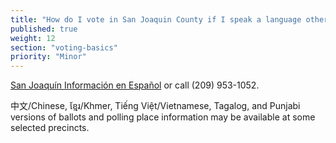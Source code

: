```yaml
---
title: "How do I vote in San Joaquin County if I speak a language other than English?"
published: true
weight: 12
section: "voting-basics"
priority: "Minor"
---
```


[San Joaquín Información en Español](http://www.sjcrov.org/sp/index.html) or call (209) 953-1052.

中文/Chinese, ខ្មែរ/Khmer, Tiếng Việt/Vietnamese, Tagalog, and Punjabi versions of ballots and polling place information may be available at some selected precincts.  
